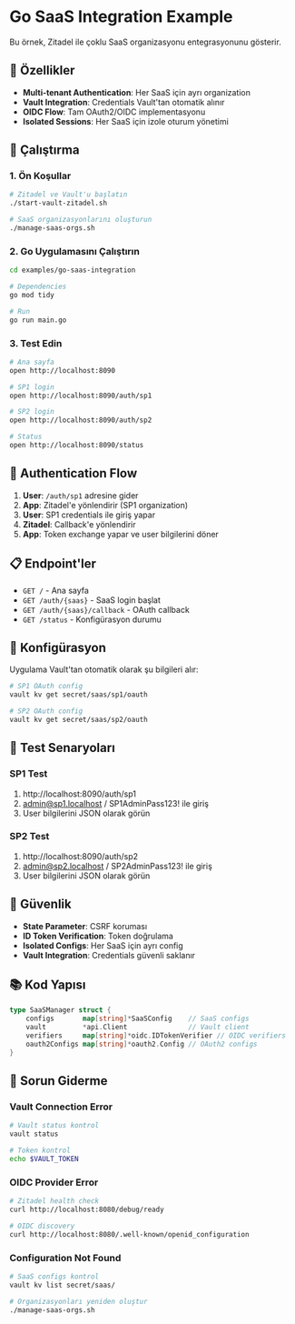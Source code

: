 # Go SaaS Integration Example

Bu örnek, Zitadel ile çoklu SaaS organizasyonu entegrasyonunu gösterir.

## 🎯 Özellikler

- **Multi-tenant Authentication**: Her SaaS için ayrı organization
- **Vault Integration**: Credentials Vault'tan otomatik alınır
- **OIDC Flow**: Tam OAuth2/OIDC implementasyonu
- **Isolated Sessions**: Her SaaS için izole oturum yönetimi

## 🚀 Çalıştırma

### 1. Ön Koşullar
```bash
# Zitadel ve Vault'u başlatın
./start-vault-zitadel.sh

# SaaS organizasyonlarını oluşturun
./manage-saas-orgs.sh
```

### 2. Go Uygulamasını Çalıştırın
```bash
cd examples/go-saas-integration

# Dependencies
go mod tidy

# Run
go run main.go
```

### 3. Test Edin
```bash
# Ana sayfa
open http://localhost:8090

# SP1 login
open http://localhost:8090/auth/sp1

# SP2 login  
open http://localhost:8090/auth/sp2

# Status
open http://localhost:8090/status
```

## 🔄 Authentication Flow

1. **User**: `/auth/sp1` adresine gider
2. **App**: Zitadel'e yönlendirir (SP1 organization)
3. **User**: SP1 credentials ile giriş yapar
4. **Zitadel**: Callback'e yönlendirir
5. **App**: Token exchange yapar ve user bilgilerini döner

## 📋 Endpoint'ler

- `GET /` - Ana sayfa
- `GET /auth/{saas}` - SaaS login başlat
- `GET /auth/{saas}/callback` - OAuth callback
- `GET /status` - Konfigürasyon durumu

## 🔧 Konfigürasyon

Uygulama Vault'tan otomatik olarak şu bilgileri alır:

```bash
# SP1 OAuth config
vault kv get secret/saas/sp1/oauth

# SP2 OAuth config  
vault kv get secret/saas/sp2/oauth
```

## 🧪 Test Senaryoları

### SP1 Test
1. http://localhost:8090/auth/sp1
2. admin@sp1.localhost / SP1AdminPass123! ile giriş
3. User bilgilerini JSON olarak görün

### SP2 Test
1. http://localhost:8090/auth/sp2
2. admin@sp2.localhost / SP2AdminPass123! ile giriş
3. User bilgilerini JSON olarak görün

## 🔐 Güvenlik

- **State Parameter**: CSRF koruması
- **ID Token Verification**: Token doğrulama
- **Isolated Configs**: Her SaaS için ayrı config
- **Vault Integration**: Credentials güvenli saklanır

## 📚 Kod Yapısı

```go
type SaaSManager struct {
    configs       map[string]*SaaSConfig    // SaaS configs
    vault         *api.Client               // Vault client
    verifiers     map[string]*oidc.IDTokenVerifier // OIDC verifiers
    oauth2Configs map[string]*oauth2.Config // OAuth2 configs
}
```

## 🐛 Sorun Giderme

### Vault Connection Error
```bash
# Vault status kontrol
vault status

# Token kontrol
echo $VAULT_TOKEN
```

### OIDC Provider Error
```bash
# Zitadel health check
curl http://localhost:8080/debug/ready

# OIDC discovery
curl http://localhost:8080/.well-known/openid_configuration
```

### Configuration Not Found
```bash
# SaaS configs kontrol
vault kv list secret/saas/

# Organizasyonları yeniden oluştur
./manage-saas-orgs.sh
```